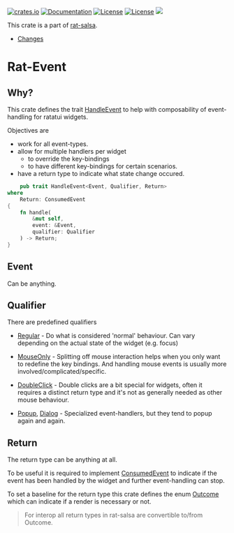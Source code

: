 [![crates.io](https://img.shields.io/crates/v/rat-event.svg)](https://crates.io/crates/rat-event)
[![Documentation](https://docs.rs/rat-event/badge.svg)](https://docs.rs/rat-event)
[![License](https://img.shields.io/badge/license-MIT-blue.svg)](https://opensource.org/licenses/MIT)
[![License](https://img.shields.io/badge/license-APACHE-blue.svg)](https://www.apache.org/licenses/LICENSE-2.0)
![](https://tokei.rs/b1/github/thscharler/rat-event)

This crate is a part of [rat-salsa][refRatSalsa].

* [Changes](https://github.com/thscharler/rat-event/blob/master/changes.md)

# Rat-Event

## Why?

This crate defines the trait [HandleEvent](HandleEvent) to help with
composability of event-handling for ratatui widgets.

Objectives are

- work for all event-types.
- allow for multiple handlers per widget
    - to override the key-bindings
    - to have different key-bindings for certain scenarios.
- have a return type to indicate what state change occured.

```rust ignore
    pub trait HandleEvent<Event, Qualifier, Return>
where
    Return: ConsumedEvent
{
    fn handle(
        &mut self,
        event: &Event,
        qualifier: Qualifier
    ) -> Return;
}
```

## Event

Can be anything.

## Qualifier

There are predefined qualifiers

* [Regular](Regular) - Do what is considered 'normal' behaviour.
  Can vary depending on the actual state of the widget
  (e.g. focus)

* [MouseOnly](MouseOnly) - Splitting off mouse interaction helps when
  you only want to redefine the key bindings. And handling
  mouse events is usually more involved/complicated/specific.

* [DoubleClick](DoubleClick) - Double clicks are a bit special for widgets,
  often it requires a distinct return type and it's not
  as generally needed as other mouse behaviour.

* [Popup](Popup), [Dialog](Dialog) - Specialized event-handlers, but they
  tend to popup again and again.

## Return

The return type can be anything at all.

To be useful it is required to implement
[ConsumedEvent](ConsumedEvent) to indicate if the event has been
handled by the widget and further event-handling can stop.

To set a baseline for the return type this crate defines the enum
[Outcome](Outcome) which can indicate if a render is necessary or not.

> For interop all return types in rat-salsa are convertible
> to/from Outcome.


[refRatSalsa]: https://docs.rs/rat-salsa/latest/rat_salsa/
